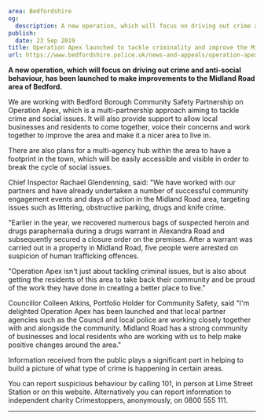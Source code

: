 ```yaml
area: Bedfordshire
og:
  description: A new operation, which will focus on driving out crime and anti-social behaviour, has been launched to make improvements to the Midland Road area of Bedford.
publish:
  date: 23 Sep 2019
title: Operation Apex launched to tackle criminality and improve the Midland Road area
url: https://www.bedfordshire.police.uk/news-and-appeals/operation-apex-midland-road-sept19
```

**A new operation, which will focus on driving out crime and anti-social behaviour, has been launched to make improvements to the Midland Road area of Bedford.**

We are working with Bedford Borough Community Safety Partnership on Operation Apex, which is a multi-partnership approach aiming to tackle crime and social issues. It will also provide support to allow local businesses and residents to come together, voice their concerns and work together to improve the area and make it a nicer area to live in.

There are also plans for a multi-agency hub within the area to have a footprint in the town, which will be easily accessible and visible in order to break the cycle of social issues.

Chief Inspector Rachael Glendenning, said: "We have worked with our partners and have already undertaken a number of successful community engagement events and days of action in the Midland Road area, targeting issues such as littering, obstructive parking, drugs and knife crime.

"Earlier in the year, we recovered numerous bags of suspected heroin and drugs paraphernalia during a drugs warrant in Alexandra Road and subsequently secured a closure order on the premises. After a warrant was carried out in a property in Midland Road, five people were arrested on suspicion of human trafficking offences.

"Operation Apex isn't just about tackling criminal issues, but is also about getting the residents of this area to take back their community and be proud of the work they have done in creating a better place to live."

Councillor Colleen Atkins, Portfolio Holder for Community Safety, said "I'm delighted Operation Apex has been launched and that local partner agencies such as the Council and local police are working closely together with and alongside the community. Midland Road has a strong community of businesses and local residents who are working with us to help make positive changes around the area."

 Information received from the public plays a significant part in helping to build a picture of what type of crime is happening in certain areas.

You can report suspicious behaviour by calling 101, in person at Lime Street Station or on this website. Alternatively you can report information to independent charity Crimestoppers, anonymously, on 0800 555 111.

** **
